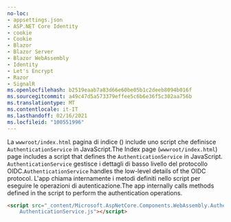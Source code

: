 ```yaml
---
no-loc:
- appsettings.json
- ASP.NET Core Identity
- cookie
- Cookie
- Blazor
- Blazor Server
- Blazor WebAssembly
- Identity
- Let's Encrypt
- Razor
- SignalR
ms.openlocfilehash: b2519eaab7a83d66e60be05b1c2deeb8094b016f
ms.sourcegitcommit: a49c47d5a573379effee5c6b6e36f5c302aa756b
ms.translationtype: MT
ms.contentlocale: it-IT
ms.lasthandoff: 02/16/2021
ms.locfileid: "100551996"
---
```

<span data-ttu-id="9c26d-101">La `wwwroot/index.html` pagina di indice () include uno script che definisce `AuthenticationService` in JavaScript.</span><span class="sxs-lookup"><span data-stu-id="9c26d-101">The Index page (`wwwroot/index.html`) page includes a script that defines the `AuthenticationService` in JavaScript.</span></span> <span data-ttu-id="9c26d-102">`AuthenticationService` gestisce i dettagli di basso livello del protocollo OIDC.</span><span class="sxs-lookup"><span data-stu-id="9c26d-102">`AuthenticationService` handles the low-level details of the OIDC protocol.</span></span> <span data-ttu-id="9c26d-103">L'app chiama internamente i metodi definiti nello script per eseguire le operazioni di autenticazione.</span><span class="sxs-lookup"><span data-stu-id="9c26d-103">The app internally calls methods defined in the script to perform the authentication operations.</span></span>

```html
<script src="_content/Microsoft.AspNetCore.Components.WebAssembly.Authentication/
    AuthenticationService.js"></script>
```
